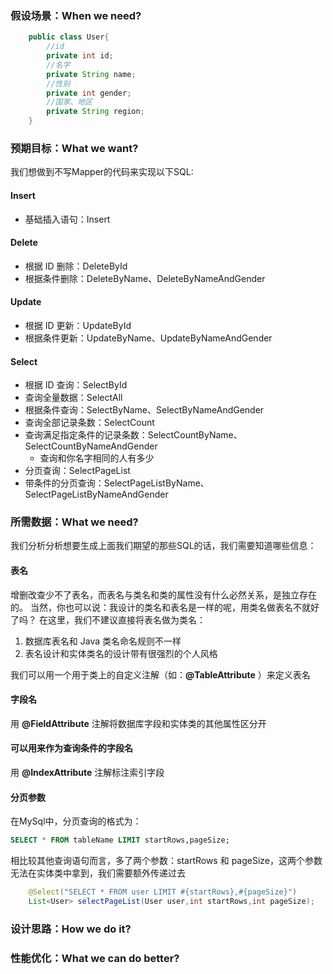 ### 假设场景：When we need?

``` java
    public class User{
        //id
        private int id;
        //名字
        private String name;
        //性别
        private int gender;
        //国家、地区
        private String region;
    }

```

### 预期目标：What we want?
我们想做到不写Mapper的代码来实现以下SQL:
#### Insert
- 基础插入语句：Insert
#### Delete
- 根据 ID 删除：DeleteById
- 根据条件删除：DeleteByName、DeleteByNameAndGender
#### Update
- 根据 ID 更新：UpdateById
- 根据条件更新：UpdateByName、UpdateByNameAndGender
#### Select
- 根据 ID 查询：SelectById
- 查询全量数据：SelectAll
- 根据条件查询：SelectByName、SelectByNameAndGender
- 查询全部记录条数：SelectCount
- 查询满足指定条件的记录条数：SelectCountByName、SelectCountByNameAndGender
  - 查询和你名字相同的人有多少
- 分页查询：SelectPageList
- 带条件的分页查询：SelectPageListByName、SelectPageListByNameAndGender

### 所需数据：What we need?
我们分析分析想要生成上面我们期望的那些SQL的话，我们需要知道哪些信息：
#### 表名
增删改查少不了表名，而表名与类名和类的属性没有什么必然关系，是独立存在的。
当然，你也可以说：我设计的类名和表名是一样的呢，用类名做表名不就好了吗？
在这里，我们不建议直接将表名做为类名：
1. 数据库表名和 Java 类名命名规则不一样
2. 表名设计和实体类名的设计带有很强烈的个人风格

我们可以用一个用于类上的自定义注解（如：**@TableAttribute** ）来定义表名
#### 字段名
用 **@FieldAttribute** 注解将数据库字段和实体类的其他属性区分开

#### 可以用来作为查询条件的字段名
用 **@IndexAttribute** 注解标注索引字段

#### 分页参数
在MySql中，分页查询的格式为：
```sql
SELECT * FROM tableName LIMIT startRows,pageSize;
```
相比较其他查询语句而言，多了两个参数：startRows 和 pageSize，这两个参数无法在实体类中拿到，我们需要额外传递过去

```java
    @Select("SELECT * FROM user LIMIT #{startRows},#{pageSize}")
    List<User> selectPageList(User user,int startRows,int pageSize);
```


### 设计思路：How we do it?


### 性能优化：What we can do better?
